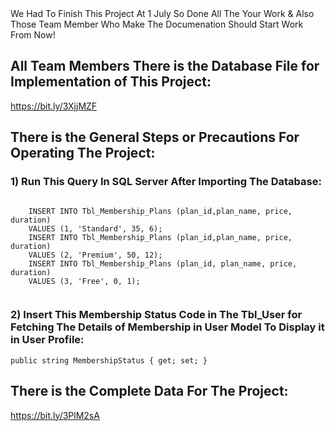 <head>
  We Had To Finish This Project At 1 July So Done All The Your Work & Also Those Team Member Who Make The Documenation Should Start Work From Now! 
</head>

<body>
  <h2>All Team Members There is the Database File for Implementation of This Project:</h2>
  <a href="https://bit.ly/3XjjMZF">https://bit.ly/3XjjMZF</a>

  <h2>There is the General Steps or Precautions For Operating The Project:</h2>
  <h3>1) Run This Query In SQL Server After Importing The Database:</h3>
  <code>
    INSERT INTO Tbl_Membership_Plans (plan_id,plan_name, price, duration)
    VALUES (1, 'Standard', 35, 6);
    INSERT INTO Tbl_Membership_Plans (plan_id,plan_name, price, duration)
    VALUES (2, 'Premium', 50, 12);
    INSERT INTO Tbl_Membership_Plans (plan_id, plan_name, price, duration)
    VALUES (3, 'Free', 0, 1);
  </code>

  <h3>2) Insert This Membership Status Code in The Tbl_User for Fetching The Details of Membership in User Model To Display it in User Profile:</h3>
  <code>public string MembershipStatus { get; set; }</code>

  <h2>There is the Complete Data For The Project:</h2>
  <a href="https://bit.ly/3PlM2sA">https://bit.ly/3PlM2sA</a>
</body>
